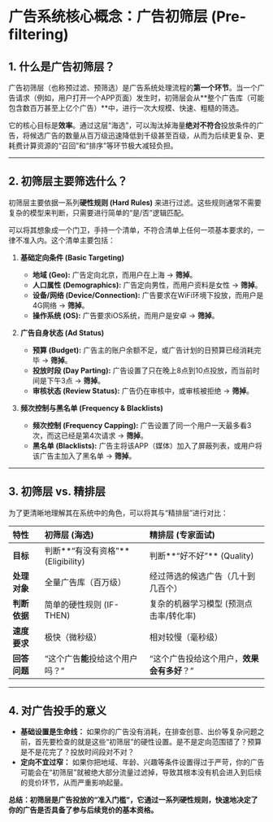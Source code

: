 # 广告系统核心概念：广告初筛层 (Pre-filtering)

## 1. 什么是广告初筛层？

广告初筛层（也称预过滤、预筛选）是广告系统处理流程的**第一个环节**。当一个广告请求（例如，用户打开一个APP页面）发生时，初筛层会从**整个广告库（可能包含数百万甚至上亿个广告）**中，进行一次大规模、快速、粗糙的筛选。

它的核心目标是**效率**。通过这层“海选”，可以淘汰掉海量**绝对不符合**投放条件的广告，将候选广告的数量从百万级迅速降低到千级甚至百级，从而为后续更复杂、更耗费计算资源的“召回”和“排序”等环节极大减轻负担。

---

## 2. 初筛层主要筛选什么？

初筛层主要依据一系列**硬性规则 (Hard Rules)** 来进行过滤。这些规则通常不需要复杂的模型来判断，只需要进行简单的“是/否”逻辑匹配。

可以将其想象成一个门卫，手持一个清单，不符合清单上任何一项基本要求的，一律不准入内。这个清单主要包括：

1.  **基础定向条件 (Basic Targeting)**
    *   **地域 (Geo):** 广告定向北京，而用户在上海 -> **筛掉**。
    *   **人口属性 (Demographics):** 广告定向男性，而用户资料是女性 -> **筛掉**。
    *   **设备/网络 (Device/Connection):** 广告要求在WiFi环境下投放，而用户是4G网络 -> **筛掉**。
    *   **操作系统 (OS):** 广告要求iOS系统，而用户是安卓 -> **筛掉**。

2.  **广告自身状态 (Ad Status)**
    *   **预算 (Budget):** 广告主的账户余额不足，或广告计划的日预算已经消耗完毕 -> **筛掉**。
    *   **投放时段 (Day Parting):** 广告设置了只在晚上8点到10点投放，而当前时间是下午3点 -> **筛掉**。
    *   **审核状态 (Review Status):** 广告仍在审核中，或审核被拒绝 -> **筛掉**。

3.  **频次控制与黑名单 (Frequency & Blacklists)**
    *   **频次控制 (Frequency Capping):** 广告设置了同一个用户一天最多看3次，而这已经是第4次请求 -> **筛掉**。
    *   **黑名单 (Blacklists):** 广告主将该APP（媒体）加入了屏蔽列表，或用户将该广告主加入了黑名单 -> **筛掉**。

---

## 3. 初筛层 vs. 精排层

为了更清晰地理解其在系统中的角色，可以将其与“精排层”进行对比：

| 特性 | **初筛层 (海选)** | **精排层 (专家面试)** |
| :--- | :--- | :--- |
| **目标** | 判断**“有没有资格”** (Eligibility) | 判断**“好不好”** (Quality) |
| **处理对象** | 全量广告库（百万级） | 经过筛选的候选广告（几十到几百个） |
| **判断依据** | 简单的硬性规则 (IF-THEN) | 复杂的机器学习模型 (预测点击率/转化率) |
| **速度要求** | 极快（微秒级） | 相对较慢（毫秒级） |
| **回答问题** | “这个广告**能**投给这个用户吗？” | “这个广告投给这个用户，**效果会有多好**？” |

---

## 4. 对广告投手的意义

*   **基础设置是生命线：** 如果你的广告没有消耗，在排查创意、出价等复杂问题之前，首先要检查的就是这些“初筛层”的硬性设置。是不是定向范围错了？预算是不是花完了？投放时间段对不对？
*   **定向不宜过窄：** 如果你把地域、年龄、兴趣等条件设置得过于严苛，你的广告可能会在“初筛层”就被绝大部分流量过滤掉，导致其根本没有机会进入到后续的竞价环节，从而严重影响起量。

**总结：初筛层是广告投放的“准入门槛”，它通过一系列硬性规则，快速地决定了你的广告是否具备了参与后续竞价的基本资格。**
